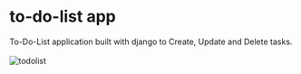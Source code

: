 # to-do-list app
To-Do-List application built with django to Create, Update and Delete tasks.
<br>
<br>
![todolist](https://user-images.githubusercontent.com/65074901/125083144-a5e03900-e0e5-11eb-9092-da716a30a5f3.JPG)
